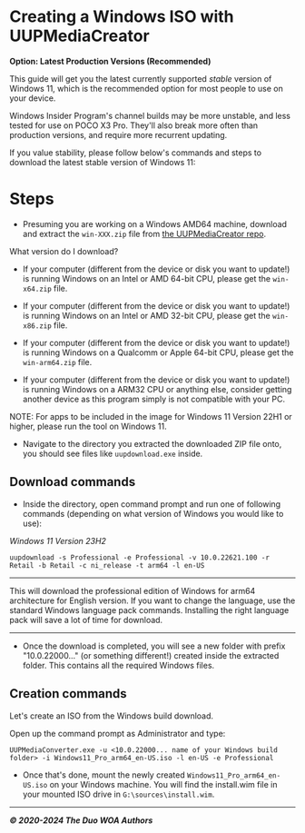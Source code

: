 # Creating a Windows ISO with UUPMediaCreator

**Option: Latest Production Versions (Recommended)**

This guide will get you the latest currently supported _stable_ version of Windows 11, which is the recommended option for most people to use on your device.

Windows Insider Program's channel builds may be more unstable, and less tested for use on POCO X3 Pro. They'll also break more often than production versions, and require more recurrent updating.

If you value stability, please follow below's commands and steps to download the latest stable version of Windows 11:

# Steps 

- Presuming you are working on a Windows AMD64 machine, download and extract the ```win-XXX.zip``` file from [the UUPMediaCreator repo](https://github.com/gus33000/UUPMediaCreator/releases/latest).

What version do I download?

- If your computer (different from the device or disk you want to update!) is running Windows on an Intel or AMD 64-bit CPU, please get the ```win-x64.zip``` file.

- If your computer (different from the device or disk you want to update!) is running Windows on an Intel or AMD 32-bit CPU, please get the ```win-x86.zip``` file.

- If your computer (different from the device or disk you want to update!) is running Windows on a Qualcomm or Apple 64-bit CPU, please get the ```win-arm64.zip``` file.

- If your computer (different from the device or disk you want to update!) is running Windows on a ARM32 CPU or anything else, consider getting another device as this program simply is not compatible with your PC.

NOTE: For apps to be included in the image for Windows 11 Version 22H1 or higher, please run the tool on Windows 11.

- Navigate to the directory you extracted the downloaded ZIP file onto, you should see files like ```uupdownload.exe``` inside.

## Download commands

-  Inside the directory, open command prompt and run one of following commands (depending on what version of Windows you would like to use):

_Windows 11 Version 23H2_
```batch
uupdownload -s Professional -e Professional -v 10.0.22621.100 -r Retail -b Retail -c ni_release -t arm64 -l en-US
```

---

This will download the professional edition of Windows for arm64 architecture for English version. If you want to change the language,
use the standard Windows language pack commands. Installing the right language pack will save a lot of time for download.

---

- Once the download is completed, you will see a new folder with prefix "10.0.22000..." (or something different!) created inside the extracted folder. This
  contains all the required Windows files.

## Creation commands

Let's create an ISO from the Windows build download.

Open up the command prompt as Administrator and type:

```batch
UUPMediaConverter.exe -u <10.0.22000... name of your Windows build folder> -i Windows11_Pro_arm64_en-US.iso -l en-US -e Professional
```

- Once that's done, mount the newly created `Windows11_Pro_arm64_en-US.iso` on your Windows machine. You will find the install.wim file in your mounted ISO drive in `G:\sources\install.wim`.

---

_**© 2020-2024 The Duo WOA Authors**_